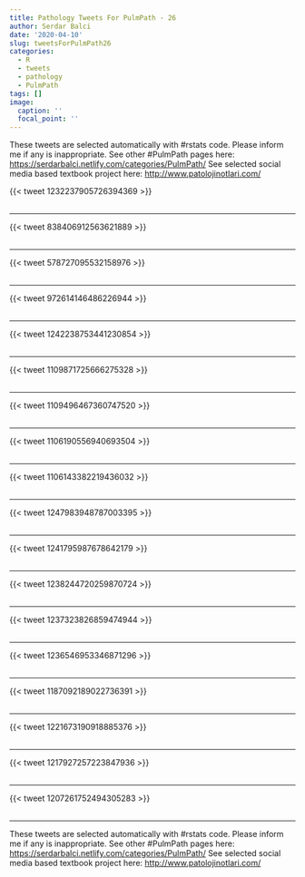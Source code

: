 ```yaml
---
title: Pathology Tweets For PulmPath - 26
author: Serdar Balci
date: '2020-04-10'
slug: tweetsForPulmPath26
categories:
  - R
  - tweets
  - pathology
  - PulmPath
tags: []
image:
  caption: ''
  focal_point: ''
---
```



These tweets are selected automatically with #rstats code. Please inform me if any is inappropriate.
See other #PulmPath pages here: https://serdarbalci.netlify.com/categories/PulmPath/ 
See selected social media based textbook project here: http://www.patolojinotlari.com/

{{< tweet 1232237905726394369 >}}
<br>
<br>
<hr>
{{< tweet 838406912563621889 >}}
<br>
<br>
<hr>
{{< tweet 578727095532158976 >}}
<br>
<br>
<hr>
{{< tweet 972614146486226944 >}}
<br>
<br>
<hr>
{{< tweet 1242238753441230854 >}}
<br>
<br>
<hr>
{{< tweet 1109871725666275328 >}}
<br>
<br>
<hr>
{{< tweet 1109496467360747520 >}}
<br>
<br>
<hr>
{{< tweet 1106190556940693504 >}}
<br>
<br>
<hr>
{{< tweet 1106143382219436032 >}}
<br>
<br>
<hr>
{{< tweet 1247983948787003395 >}}
<br>
<br>
<hr>
{{< tweet 1241795987678642179 >}}
<br>
<br>
<hr>
{{< tweet 1238244720259870724 >}}
<br>
<br>
<hr>
{{< tweet 1237323826859474944 >}}
<br>
<br>
<hr>
{{< tweet 1236546953346871296 >}}
<br>
<br>
<hr>
{{< tweet 1187092189022736391 >}}
<br>
<br>
<hr>
{{< tweet 1221673190918885376 >}}
<br>
<br>
<hr>
{{< tweet 1217927257223847936 >}}
<br>
<br>
<hr>
{{< tweet 1207261752494305283 >}}
<br>
<br>
<hr>


These tweets are selected automatically with #rstats code. Please inform me if any is inappropriate.
See other #PulmPath pages here: https://serdarbalci.netlify.com/categories/PulmPath/ 
See selected social media based textbook project here: http://www.patolojinotlari.com/
